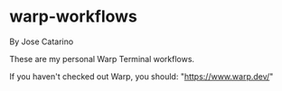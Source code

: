 # warp-workflows

By Jose Catarino

These are my personal Warp Terminal workflows.

If you haven't checked out Warp, you should: "https://www.warp.dev/"
